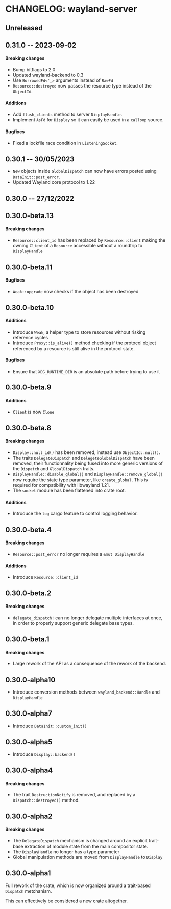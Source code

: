 # CHANGELOG: wayland-server

## Unreleased

## 0.31.0 -- 2023-09-02

#### Breaking changes

- Bump bitflags to 2.0
- Updated wayland-backend to 0.3
- Use `BorrowedFd<'_>` arguments instead of `RawFd`
- `Resource::destroyed` now passes the resource type instead of the `ObjectId`.

#### Additions

- Add `flush_clients` method to server `DisplayHandle`.
- Implement `AsFd` for `Display` so it can easily be used in a `calloop` source.

#### Bugfixes

- Fixed a lockfile race condition in `ListeningSocket`.

## 0.30.1 -- 30/05/2023

- `New` objects inside `GlobalDispatch` can now have errors posted using `DataInit::post_error`.
- Updated Wayland core protocol to 1.22

## 0.30.0 -- 27/12/2022

## 0.30.0-beta.13

#### Breaking changes

- `Resource::client_id` has been replaced by `Resource::client` making the owning `Client`
   of a `Resource` accessible without a roundtrip to `DisplayHandle`

## 0.30.0-beta.11

#### Bugfixes

- `Weak::upgrade` now checks if the object has been destroyed

## 0.30.0-beta.10

#### Additions

- Introduce `Weak`, a helper type to store resources without risking reference cycles
- Introduce `Proxy::is_alive()` method checking if the protocol object referenced by a resource is still
  alive in the protocol state.

#### Bugfixes

- Ensure that `XDG_RUNTIME_DIR` is an absolute path before trying to use it

## 0.30.0-beta.9

#### Additions

- `Client` is now `Clone`

## 0.30.0-beta.8

#### Breaking changes

- `Display::null_id()` has been removed, instead use `ObjectId::null()`.
- The traits `DelegateDispatch` and `DelegeteGlobalDispatch` have been removed, their functionnality being
  fused into more generic versions of the `Dispatch` and `GlobalDispatch` traits.
- `DisplayHandle::disable_global()` and `DisplayHandle::remove_global()` now require the state type parameter,
  like `create_global`. This is required for compatibility with libwayland 1.21.
- The `socket` module has been flattened into crate root.

#### Additions

- Introduce the `log` cargo feature to control logging behavior.

## 0.30.0-beta.4

#### Breaking changes

- `Resource::post_error` no longer requires a `&mut DisplayHandle`

#### Additions

- Introduce `Resource::client_id`

## 0.30.0-beta.2

#### Breaking changes

- `delegate_dispatch!` can no longer delegate multiple interfaces at once, in order to properly support
  generic delegate base types.

## 0.30.0-beta.1

#### Breaking changes

- Large rework of the API as a consequence of the rework of the backend.

## 0.30.0-alpha10

- Introduce conversion methods between `wayland_backend::Handle` and `DisplayHandle`

## 0.30.0-alpha7

- Introduce `DataInit::custom_init()`

## 0.30.0-alpha5

- Introduce `Display::backend()`

## 0.30.0-alpha4

#### Breaking changes

- The trait `DestructionNotify` is removed, and replaced by a `Dispatch::destroyed()` method.

## 0.30.0-alpha2

#### Breaking changes

- The `DelegateDispatch` mechanism is changed around an explicit trait-base extraction of module
  state from the main compositor state.
- The `DisplayHandle` no longer has a type parameter
- Global manipulation methods are moved from `DisplayHandle` to `Display`

## 0.30.0-alpha1

Full rework of the crate, which is now organized around a trait-based `Dispatch` metchanism.

This can effectively be considered a new crate altogether.
